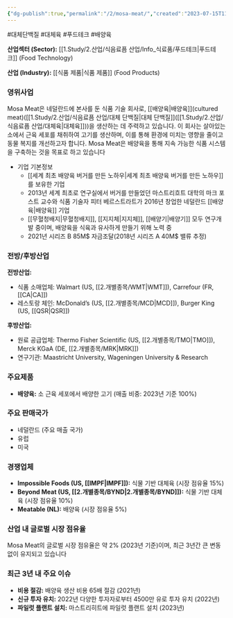 ```yaml
---
{"dg-publish":true,"permalink":"/2/mosa-meat/","created":"2023-07-15T11:59:07.739+09:00","updated":"2025-06-25T11:20:16.236+09:00"}
---
```


#대체단백질 #대체육 #푸드테크 #배양육


**산업섹터 (Sector):** [[1.Study/2.산업/식음료픔 산업/Info_식료품/푸드테크\|푸드테크]] (Food Technology)  

**산업 (Industry):** [[식품 제품\|식품 제품]] (Food Products)

### 영위사업

Mosa Meat은 네덜란드에 본사를 둔 식품 기술 회사로, [[배양육\|배양육]](cultured meat)([[1.Study/2.산업/식음료픔 산업/대체 단백질\|대체 단백질]]([[1.Study/2.산업/식음료픔 산업/대체육\|대체육]]))을 생산하는 데 주력하고 있습니다. 이 회사는 살아있는 소에서 근육 세포를 채취하여 고기를 생산하며, 이를 통해 환경에 미치는 영향을 줄이고 동물 복지를 개선하고자 합니다. Mosa Meat은 배양육을 통해 지속 가능한 식품 시스템을 구축하는 것을 목표로 하고 있습니다

- 기업 기본정보
	- [[세계 최초 배양육 버거를 만든 노하우\|세계 최초 배양육 버거를 만든 노하우]]를 보유한 기업
	- 2013년 세계 최초로 연구실에서 버거를 만들었던 마스트리흐트 대학의 마크 포스트 교수와 식품 기술자 피터 베르스트라트가 2016년 창업한 네덜란드 [[배양육\|배양육]] 기업
	- [[무혈청배지\|무혈청배지]], [[지지체\|지지체]], [[배양기\|배양기]] 모두 연구개발 중이며, 배양육을 식육과 유사하게 만들기 위해 노력 중
	- 2021년 시리즈 B 85M$ 자금조달(2018년 시리즈 A 40M$ 밸류 추정)


### 전방/후방산업

**전방산업:**

- 식품 소매업체: Walmart (US, [[2.개별종목/WMT\|WMT]]), Carrefour (FR, [[CA\|CA]])
- 레스토랑 체인: McDonald’s (US, [[2.개별종목/MCD\|MCD]]), Burger King (US, [[QSR\|QSR]])

**후방산업:**

- 원료 공급업체: Thermo Fisher Scientific (US, [[2.개별종목/TMO\|TMO]]), Merck KGaA (DE, [[2.개별종목/MRK\|MRK]])
- 연구기관: Maastricht University, Wageningen University & Research

### 주요제품

- **배양육:** 소 근육 세포에서 배양한 고기 (매출 비중: 2023년 기준 100%)

### 주요 판매국가

- 네덜란드 (주요 매출 국가)
- 유럽
- 미국

### 경쟁업체

- **Impossible Foods (US, [[IMPF\|IMPF]]):** 식물 기반 대체육 (시장 점유율 15%)
- **Beyond Meat (US, [[2.개별종목/BYND\|2.개별종목/BYND]]):** 식물 기반 대체육 (시장 점유율 10%)
- **Meatable (NL):** 배양육 (시장 점유율 5%)

### 산업 내 글로벌 시장 점유율

Mosa Meat의 글로벌 시장 점유율은 약 2% (2023년 기준)이며, 최근 3년간 큰 변동 없이 유지되고 있습니다

### 최근 3년 내 주요 이슈

- **비용 절감:** 배양육 생산 비용 65배 절감 (2021년)
- **신규 투자 유치:** 2022년 다양한 투자자로부터 4500만 유로 투자 유치 (2022년)
- **파일럿 플랜트 설치:** 마스트리히트에 파일럿 플랜트 설치 (2023년)